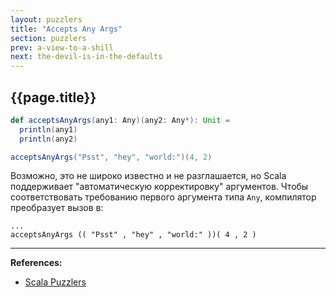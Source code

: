 ```yaml
---
layout: puzzlers
title: "Accepts Any Args"
section: puzzlers
prev: a-view-to-a-shill
next: the-devil-is-in-the-defaults
---
```


## {{page.title}}

```scala mdoc
def acceptsAnyArgs(any1: Any)(any2: Any*): Unit =
  println(any1)
  println(any2)

acceptsAnyArgs("Psst", "hey", "world:")(4, 2)
```

Возможно, это не широко известно и не разглашается, но Scala поддерживает "автоматическую корректировку" аргументов. 
Чтобы соответствовать требованию первого аргумента типа `Any`, компилятор преобразует вызов в:

```text
... 
acceptsAnyArgs (( "Psst" , "hey" , "world:" ))( 4 , 2 )   
```


---

**References:**
- [Scala Puzzlers](https://scalapuzzlers.com/index.html#pzzlr-039)
